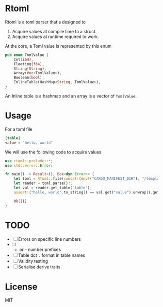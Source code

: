 # Rtoml

Rtoml is a toml parser that's designed to

1. Acquire values at compile time to a struct.
2. Acquire values at runtime required to work. 

At the core, a Toml value is represented by this enum
```rust
pub enum TomlValue {
    Int(i64),
    Floating(f64),
    String(String),
    Array(Vec<TomlValue>),
    Boolean(bool),
    InlineTable(HashMap<String, TomlValue>),
}
```
An Inline table is a hashmap and an array is a vector of `TomlValue`. 

# Usage 

For a toml file
```toml
[table]
value = "hello, world"
```
We will use the following code to acquire values
```rust
use rtoml::prelude::*;
use std::error::Error;

fn main() -> Result<(), Box<dyn Error>> {
    let toml = RToml::file(concat!(env!("CARGO_MANIFEST_DIR"), "/templates/test.toml"));
    let reader = toml.parse()?;
    let val = reader.get_table("table");
    assert!("hello, world".to_string() == val.get("value").unwrap().get_string().unwrap());

    Ok(())
}
```

# TODO
- [ ] Errors on specific line numbers
- [ ] + or - number prefixes
- [ ] Table dot `.` format in table names
- [ ] Validity testing
- [ ] Serialise derive traits

# License
MIT
